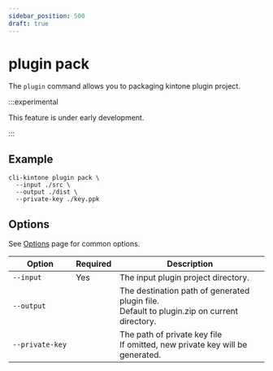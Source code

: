 ```yaml
---
sidebar_position: 500
draft: true
---
```


# plugin pack

The `plugin` command allows you to packaging kintone plugin project.

:::experimental

This feature is under early development.

:::

## Example

```shell
cli-kintone plugin pack \
  --input ./src \
  --output ./dist \
  --private-key ./key.ppk
```

## Options

See [Options](/guide/options) page for common options.

| Option            | Required | Description                                                                                    |
| ----------------- | -------- | ---------------------------------------------------------------------------------------------- |
| `--input`         | Yes      | The input plugin project directory.                                                            |
| `--output`        |          | The destination path of generated plugin file.<br/>Default to plugin.zip on current directory. |
| `--private-key  ` |          | The path of private key file<br/>If omitted, new private key will be generated.                |
